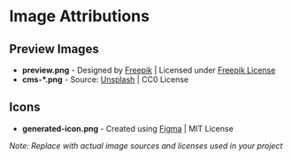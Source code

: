 # Image Attributions

## Preview Images
- **preview.png** - Designed by [Freepik](https://www.freepik.com) | Licensed under [Freepik License](https://www.freepik.com/company/licensing)
- **cms-*.png** - Source: [Unsplash](https://unsplash.com) | CC0 License

## Icons
- **generated-icon.png** - Created using [Figma](https://figma.com) | MIT License

_Note: Replace with actual image sources and licenses used in your project_